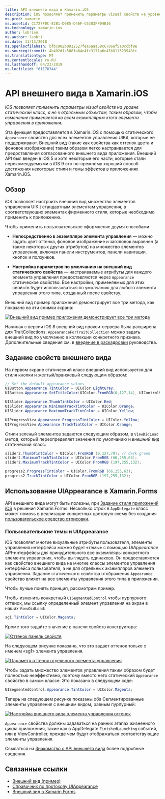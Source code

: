 ```yaml
---
title: API внешнего вида в Xamarin.iOS
description: iOS позволяет применить параметры visual свойств на уровне статический класс, а не к отдельным объектам, таким образом, чтобы изменение применяется ко всем экземплярам этого элемента управления в приложении.
ms.prod: xamarin
ms.assetid: C1727F0C-82B1-D085-D46F-C6383FF04B16
ms.technology: xamarin-ios
author: lobrien
ms.author: laobri
ms.date: 11/15/2018
ms.openlocfilehash: bfbc902b0912527fea6aaa58c6706ef5a0ccbf8e
ms.sourcegitcommit: 4b402d1c508fa84e4fc3171a6e43b811323948fc
ms.translationtype: MT
ms.contentlocale: ru-RU
ms.lasthandoff: 04/23/2019
ms.locfileid: "61178344"
---
```

# <a name="appearance-api-in-xamarinios"></a>API внешнего вида в Xamarin.iOS

_iOS позволяет применить параметры visual свойств на уровне статический класс, а не к отдельным объектам, таким образом, чтобы изменение применяется ко всем экземплярам этого элемента управления в приложении._

Эта функция предоставляется в Xamarin.iOS с помощью статического `Appearance` свойство для всех элементов управления UIKit, которые ее поддерживают. Внешний вид (такие как свойства как оттенок цвета и фоновое изображение) таким образом легко настраивается для предоставления согласованного внешнего вида приложения. Внешний API был введен в iOS 5 и хотя некоторые его части, которые стали нерекомендуемыми в iOS 9 это по-прежнему хороший способ достижения некоторые стили и темы эффектов в приложениях Xamarin.iOS.

## <a name="overview"></a>Обзор

iOS позволяет настроить внешний вид множество элементов управления UIKit стандартным элементам управления, в соответствующих элементах фирменного стиля, которые необходимо применить к приложению.

Чтобы применить пользовательское оформление двумя способами:

- **Непосредственно в экземпляре элемента управления** — можно задать цвет оттенка, фоновое изображение и заголовок выровнен (а также некоторых других атрибутов) на множество элементов управления, включая панели инструментов, панели навигации, кнопок и ползунков.

- **Настройка параметров по умолчанию на внешний вид статического свойства** — настраиваемые атрибуты для каждого элемента управления предоставляются через `Appearance` статическое свойство. Все настройки, применяемых для этих свойств будет использоваться по умолчанию для любого элемента управления этого типа, созданный после свойству.

Внешний вид пример приложения демонстрирует все три метода, как показано на эти снимки экрана:

[![](introduction-to-the-appearance-api-images/appearance01-sml.png "Внешний вид пример приложения демонстрирует все три метода")](introduction-to-the-appearance-api-images/appearance01.png#lightbox)

Начиная с версии iOS 8 внешний вид прокси-сервера была расширена для TraitCollections.
 `AppearanceForTraitCollection` можно задать внешний вид по умолчанию в коллекции конкретного признака. Дополнительные сведения см. в [введение в раскадровки](~/ios/user-interface/storyboards/unified-storyboards.md) руководства.

## <a name="setting-appearance-properties"></a>Задание свойств внешнего вида

На первом экране статический класс внешний вид используется для стиля кнопки и желтый/оранжевый следующим образом:

```csharp
// Set the default appearance values
UIButton.Appearance.TintColor = UIColor.LightGray;
UIButton.Appearance.SetTitleColor(UIColor.FromRGB(0,127,14), UIControlState.Normal);

UISlider.Appearance.ThumbTintColor = UIColor.Red;
UISlider.Appearance.MinimumTrackTintColor = UIColor.Orange;
UISlider.Appearance.MaximumTrackTintColor = UIColor.Yellow;

UIProgressView.Appearance.ProgressTintColor = UIColor.Yellow;
UIProgressView.Appearance.TrackTintColor = UIColor.Orange;
```

Стили зеленый элементов задаются следующим образом, в `ViewDidLoad` метод, который переопределяет значения по умолчанию и *внешний вид* статический класс:

```csharp
slider2.ThumbTintColor = UIColor.FromRGB (0,127,70); // dark green
slider2.MinimumTrackTintColor = UIColor.FromRGB (66,255,63);
slider2.MaximumTrackTintColor = UIColor.FromRGB (197,255,132);
```

```csharp
progress2.ProgressTintColor = UIColor.FromRGB (66,255,63);
progress2.TrackTintColor = UIColor.FromRGB (197,255,132);
```

## <a name="using-uiappearance-in-xamarinforms"></a>Использование UIAppearance в Xamarin.Forms

API внешнего вида могут быть полезны, при [Задание стиля приложений iOS](~/xamarin-forms/platform/ios/formatting.md#uiappearance) в решения Xamarin.Forms. Несколько строк в `AppDelegate` класс может помочь в реализации конкретных цветовую схему без создания [пользовательское средство отрисовки](~/xamarin-forms/app-fundamentals/custom-renderer/index.md).

### <a name="custom-themes-and-uiappearance"></a>Пользовательские темы и UIAppearance

iOS позволяет многие визуальные атрибуты пользователя, элементы управления интерфейса можно будет «темы» с помощью *UIAppearance* API-интерфейсы для принудительного все экземпляры конкретного элемента управления, чтобы выглядеть одинаково. Он предоставляется как свойство внешнего вида на многие классы элементов управления интерфейса пользователя, а не для отдельных экземпляров элемента управления. Задание статического свойства отображения `Appearance` свойство влияет на все элементы управления этого типа в приложении.

Чтобы лучше понять принцип, рассмотрим пример.

Чтобы изменить конкретный `UISegmentedControl` чтобы пурпурного оттенок, мы ссылку определенный элемент управления на экран в наших `ViewDidLoad`:

```csharp
sg1.TintColor = UIColor.Magenta;
```

Кроме того задайте значение в панели свойств конструктора:

[![](introduction-to-the-appearance-api-images/propertiespadtint.png "Оттенок панель свойств")](introduction-to-the-appearance-api-images/propertiespadtint.png#lightbox)

На следующем рисунке показано, что это задает оттенок только с именем «sg1» элемента управления.

[![](introduction-to-the-appearance-api-images/image53.png "Параметр оттенок отдельного элемента управления")](introduction-to-the-appearance-api-images/image53.png#lightbox)

Чтобы задать множество элементов управления таким образом будет полностью неэффективно, поэтому вместо него статический `Appearance` свойство в самом классе. Это показано в следующем коде:

```csharp
UISegmentedControl.Appearance.TintColor = UIColor.Magenta;
```

Теперь на следующем рисунке показаны оба Сегментированные элементы управления с внешним видом, равным пурпурный:

[![](introduction-to-the-appearance-api-images/image54.png "Настройка внешнего вида элемента управления оттенок")](introduction-to-the-appearance-api-images/image54.png#lightbox)

`Appearance` свойства должны задаваться на ранних этапах жизненного цикла приложения, такие как в AppDelegate `FinishedLaunching` событий, или в ViewController, прежде чем будут отображаться соответствующие элементы управления.

Ссылаться на [Знакомство с API внешнего вида](~/ios/user-interface/ios-ui/introduction-to-the-appearance-api.md) более подробные сведения.

## <a name="related-links"></a>Связанные ссылки

- [Внешний вид (пример)](https://developer.xamarin.com/samples/monotouch/Appearance/)
- [Справочник по протоколу UIAppearance](https://developer.apple.com/library/ios/documentation/UIKit/Reference/UIAppearance_Protocol/)
- [Внешний вид в Xamarin.Forms](~/xamarin-forms/platform/ios/formatting.md#uiappearance)
